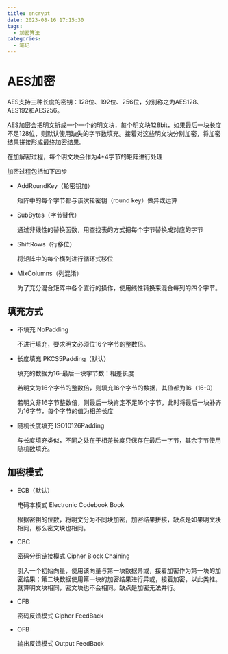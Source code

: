 ```yaml
---
title: encrypt
date: 2023-08-16 17:15:30
tags:
  - 加密算法
categories:
  - 笔记
---
```


# AES加密

AES支持三种长度的密钥：128位、192位、256位，分别称之为AES128、AES192和AES256。

AES加密会把明文拆成一个一个的明文块，每个明文块128bit，如果最后一块长度不足128位，则默认使用缺失的字节数填充。接着对这些明文块分别加密，将加密结果拼接形成最终加密结果。

在加解密过程，每个明文块会作为4*4字节的矩阵进行处理

加密过程包括如下四步

- AddRoundKey（轮密钥加）

  矩阵中的每个字节都与该次轮密钥（round key）做异或运算

- SubBytes（字节替代）

  通过非线性的替换函数，用查找表的方式把每个字节替换成对应的字节

- ShiftRows（行移位）

  将矩阵中的每个横列进行循环式移位

- MixColumns（列混淆）

  为了充分混合矩阵中各个直行的操作，使用线性转换来混合每列的四个字节。

## 填充方式

- 不填充 NoPadding

  不进行填充，要求明文必须位16个字节的整数倍。

- 长度填充 PKCS5Padding（默认）

  填充的数据为16-最后一块字节数：相差长度

  若明文为16个字节的整数倍，则填充16个字节的数据，其值都为16（16-0）

  若明文非16字节整数倍，则最后一块肯定不足16个字节，此时将最后一块补齐为16字节，每个字节的值为相差长度

- 随机长度填充 ISO10126Padding

  与长度填充类似，不同之处在于相差长度只保存在最后一字节，其余字节使用随机数填充。

## 加密模式

- ECB（默认）

  电码本模式 Electronic Codebook Book

  根据密钥的位数，将明文分为不同块加密，加密结果拼接，缺点是如果明文块相同，那么密文块也相同。

- CBC

  密码分组链接模式 Cipher Block Chaining

  引入一个初始向量，使用该向量与第一块数据异或，接着加密作为第一块的加密结果；第二块数据使用第一块的加密结果进行异或，接着加密，以此类推。就算明文块相同，密文块也不会相同。缺点是加密无法并行。

- CFB

  密码反馈模式 Cipher FeedBack

- OFB

  输出反馈模式 Output FeedBack